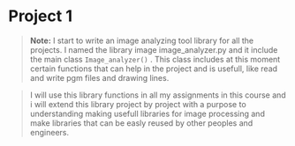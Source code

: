 # Project 1

> **Note:** I start to write an image analyzing tool library for all the projects. I named the library image image_analyzer.py and it include the main class `Image_analyzer()` . This class includes at this moment certain functions that can help in the project and is usefull, like read and write pgm files and drawing lines.

> I will use this library functions in all my assignments in this course and i will extend this library project by project with a purpose to understanding making usefull libraries for image processing and make libraries that can be easly reused by other peoples and engineers.
